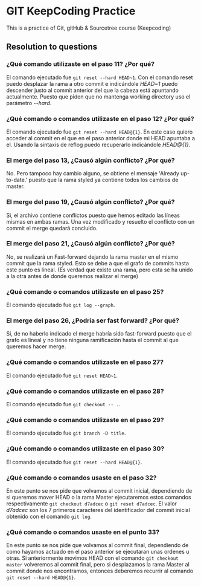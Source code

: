 # GIT KeepCoding Practice

This is a practice of Git, gitHub &amp; Sourcetree course (Keepcoding)

## Resolution to questions

### ¿Qué comando utilizaste en el paso 11? ¿Por qué?

El comando ejecutado fue `git reset --hard HEAD~1`. Con el comando reset puedo desplazar la rama a otro commit e indicándole *HEAD~1* puedo descender justo al commit anterior del que la cabeza está apuntando actualmente. Puesto que piden que no mantenga working directory uso el parámetro *--hard*.

### ¿Qué comando o comandos utilizaste en el paso 12? ¿Por qué?

El comando ejecutado fue `git reset --hard HEAD@{1}`. En este caso quiero acceder al commit en el que en el paso anterior donde mi HEAD apuntaba a el. Usando la sintaxis de reflog puedo recuperarlo indicándole *HEAD@{1}*.

### El merge del paso 13, ¿Causó algún conflicto? ¿Por qué?

No. Pero tampoco hay cambio alguno, se obtiene el mensaje 'Already up-to-date.' puesto que la rama styled ya contiene todos los cambios de master.

### El merge del paso 19, ¿Causó algún conflicto? ¿Por qué?

Si, el archivo contiene conflictos puesto que hemos editado las líneas mismas en ambas ramas. Una vez modificado y resuelto el conflicto con un commit el merge quedará concluido.

### El merge del paso 21, ¿Causó algún conflicto? ¿Por qué?

 No, se realizará un Fast-forward dejando la rama master en el mismo commit que la rama styled. Esto se debe a que el grafo de commits hasta este punto es lineal. (Es verdad que existe una rama, pero esta se ha unido a la otra antes de donde queremos realizar el merge)

### ¿Qué comando o comandos utilizaste en el paso 25?

El comando ejecutado fue `git log --graph`.

### El merge del paso 26, ¿Podría ser fast forward? ¿Por qué?

Si, de no haberlo indicado el merge habría sido fast-forward puesto que el grafo es lineal y no tiene ninguna ramificación hasta el commit al que queremos hacer merge.

### ¿Qué comando o comandos utilizaste en el paso 27?

El comando ejecutado fue `git reset HEAD~1`.

### ¿Qué comando o comandos utilizaste en el paso 28?

El comando ejecutado fue `git checkout -- .`.

### ¿Qué comando o comandos utilizaste en el paso 29?

El comando ejecutado fue `git branch -D title`.

### ¿Qué comando o comandos utilizaste en el paso 30?

El comando ejecutado fue `git reset --hard HEAD@{1}`.

### ¿Qué comando o comandos usaste en el paso 32?

En este punto se nos pide que volvamos al commit inicial, dependiendo de si queremos mover HEAD o la rama Master ejecutaremos estos comandos respectivamente `git checkout d7adcec` o `git reset d7adcec`. El valor *d7adcec* son los 7 primeros caracteres del identificador del commit inicial obtenido con el comando `git log`.

### ¿Qué comando o comandos usaste en el punto 33?

En este punto se nos pide que volvamos al commit final, dependiendo de como hayamos actuado en el paso anterior se ejecutaran unas ordenes u otras. Si anteriormente movimos HEAD con el comando `git checkout master` volveremos al commit final, pero si desplazamos la rama Master al commit donde nos encontramos, entonces deberemos recurrir al comando `git reset --hard HEAD@{1}`.
